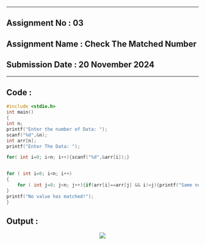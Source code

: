 
----------
## **Assignment No : 03**

## **Assignment Name : Check The Matched Number**

## **Submission Date : 20 November 2024**

----------



## **Code :**
```C
#include <stdio.h>
int main()
{
int n;
printf("Enter the number of Data: ");
scanf("%d",&n);
int arr[n];
printf("Enter The Data: ");

for( int i=0; i<n; i++){scanf("%d",&arr[i]);}


for ( int i=0; i<n; i++)
{
    for ( int j=0; j<n; j++){if(arr[i]==arr[j] && i!=j){printf("Same number found which is: %d in index %d & %d.",arr[i],i,j); return 0;}}
}
printf("No value has matched!");
}

```

## **Output :**
<p align="center">
<img src = "https://github.com/user-attachments/assets/44945641-8eb0-49ef-a6cd-5790d55f1758">
</p>

